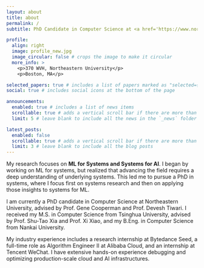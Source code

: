 ```yaml
---
layout: about
title: about
permalink: /
subtitle: PhD Candidate in Computer Science at <a href='https://www.northeastern.edu/'>Northeastern University</a>.

profile:
  align: right
  image: profile_new.jpg
  image_circular: false # crops the image to make it circular
  more_info: >
    <p>370 WVH, Northeastern University</p>
    <p>Boston, MA</p>

selected_papers: true # includes a list of papers marked as "selected={true}"
social: true # includes social icons at the bottom of the page

announcements:
  enabled: true # includes a list of news items
  scrollable: true # adds a vertical scroll bar if there are more than 3 news items
  limit: 5 # leave blank to include all the news in the `_news` folder

latest_posts:
  enabled: false
  scrollable: true # adds a vertical scroll bar if there are more than 3 new posts items
  limit: 3 # leave blank to include all the blog posts
---
```


My research focuses on **ML for Systems and Systems for AI**. I began by working on ML for systems, but realized that advancing the field requires a deep understanding of underlying systems. This led me to pursue a PhD in systems, where I focus first on systems research and then on applying those insights to systems for ML.

I am currently a PhD candidate in Computer Science at Northeastern University, advised by Prof. Gene Cooperman and Prof. Devesh Tiwari. I received my M.S. in Computer Science from Tsinghua University, advised by Prof. Shu-Tao Xia and Prof. Xi Xiao, and my B.Eng. in Computer Science from Nankai University.

My industry experience includes a research internship at Bytedance Seed, a full-time role as Algorithm Engineer II at Alibaba Cloud, and an internship at Tencent WeChat. I have extensive hands-on experience debugging and optimizing production-scale cloud and AI infrastructures.
